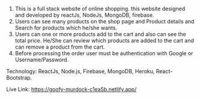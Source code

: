 1. This is a full stack website of online shopping. this website designed and developed by reactJs, NodeJs, MongoDB, firebase.
2. Users can see many products on the shop page and Product details and Search for products which he/she wants.
3. Users can one or more products add to the cart and also can see the total price. He/She can review which products are added to the cart and can remove a product from the cart.
4. Before processing the order user must be authentication with Google or Username/Password.


Technology: ReactJs, Node.js, Firebase, MongoDB, Heroku, React-Bootstrap.

Live Link: https://goofy-murdock-c1ea5b.netlify.app/
